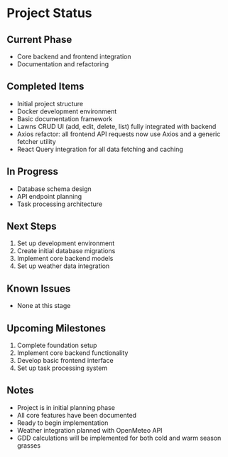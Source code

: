 # Project Status

## Current Phase

- Core backend and frontend integration
- Documentation and refactoring

## Completed Items

- Initial project structure
- Docker development environment
- Basic documentation framework
- Lawns CRUD UI (add, edit, delete, list) fully integrated with backend
- Axios refactor: all frontend API requests now use Axios and a generic fetcher utility
- React Query integration for all data fetching and caching

## In Progress

- Database schema design
- API endpoint planning
- Task processing architecture

## Next Steps

1. Set up development environment
2. Create initial database migrations
3. Implement core backend models
4. Set up weather data integration

## Known Issues

- None at this stage

## Upcoming Milestones

1. Complete foundation setup
2. Implement core backend functionality
3. Develop basic frontend interface
4. Set up task processing system

## Notes

- Project is in initial planning phase
- All core features have been documented
- Ready to begin implementation
- Weather integration planned with OpenMeteo API
- GDD calculations will be implemented for both cold and warm season grasses
